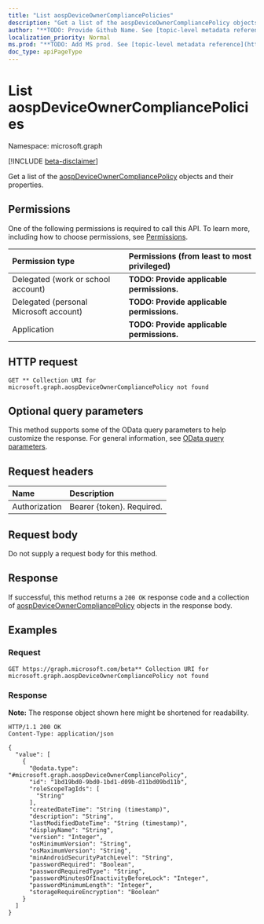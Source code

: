 ```yaml
---
title: "List aospDeviceOwnerCompliancePolicies"
description: "Get a list of the aospDeviceOwnerCompliancePolicy objects and their properties."
author: "**TODO: Provide Github Name. See [topic-level metadata reference](https://msgo.azurewebsites.net/add/document/guidelines/metadata.html#topic-level-metadata)**"
localization_priority: Normal
ms.prod: "**TODO: Add MS prod. See [topic-level metadata reference](https://msgo.azurewebsites.net/add/document/guidelines/metadata.html#topic-level-metadata)**"
doc_type: apiPageType
---
```


# List aospDeviceOwnerCompliancePolicies
Namespace: microsoft.graph

[!INCLUDE [beta-disclaimer](../../includes/beta-disclaimer.md)]

Get a list of the [aospDeviceOwnerCompliancePolicy](../resources/aospdeviceownercompliancepolicy.md) objects and their properties.

## Permissions
One of the following permissions is required to call this API. To learn more, including how to choose permissions, see [Permissions](/graph/permissions-reference).

|Permission type|Permissions (from least to most privileged)|
|:---|:---|
|Delegated (work or school account)|**TODO: Provide applicable permissions.**|
|Delegated (personal Microsoft account)|**TODO: Provide applicable permissions.**|
|Application|**TODO: Provide applicable permissions.**|

## HTTP request

<!-- {
  "blockType": "ignored"
}
-->
``` http
GET ** Collection URI for microsoft.graph.aospDeviceOwnerCompliancePolicy not found
```

## Optional query parameters
This method supports some of the OData query parameters to help customize the response. For general information, see [OData query parameters](/graph/query-parameters).

## Request headers
|Name|Description|
|:---|:---|
|Authorization|Bearer {token}. Required.|

## Request body
Do not supply a request body for this method.

## Response

If successful, this method returns a `200 OK` response code and a collection of [aospDeviceOwnerCompliancePolicy](../resources/aospdeviceownercompliancepolicy.md) objects in the response body.

## Examples

### Request
<!-- {
  "blockType": "request",
  "name": "list_aospdeviceownercompliancepolicy"
}
-->
``` http
GET https://graph.microsoft.com/beta** Collection URI for microsoft.graph.aospDeviceOwnerCompliancePolicy not found
```


### Response
**Note:** The response object shown here might be shortened for readability.
<!-- {
  "blockType": "response",
  "truncated": true,
  "@odata.type": "Collection(microsoft.graph.aospDeviceOwnerCompliancePolicy)"
}
-->
``` http
HTTP/1.1 200 OK
Content-Type: application/json

{
  "value": [
    {
      "@odata.type": "#microsoft.graph.aospDeviceOwnerCompliancePolicy",
      "id": "1bd19bd0-9bd0-1bd1-d09b-d11bd09bd11b",
      "roleScopeTagIds": [
        "String"
      ],
      "createdDateTime": "String (timestamp)",
      "description": "String",
      "lastModifiedDateTime": "String (timestamp)",
      "displayName": "String",
      "version": "Integer",
      "osMinimumVersion": "String",
      "osMaximumVersion": "String",
      "minAndroidSecurityPatchLevel": "String",
      "passwordRequired": "Boolean",
      "passwordRequiredType": "String",
      "passwordMinutesOfInactivityBeforeLock": "Integer",
      "passwordMinimumLength": "Integer",
      "storageRequireEncryption": "Boolean"
    }
  ]
}
```

